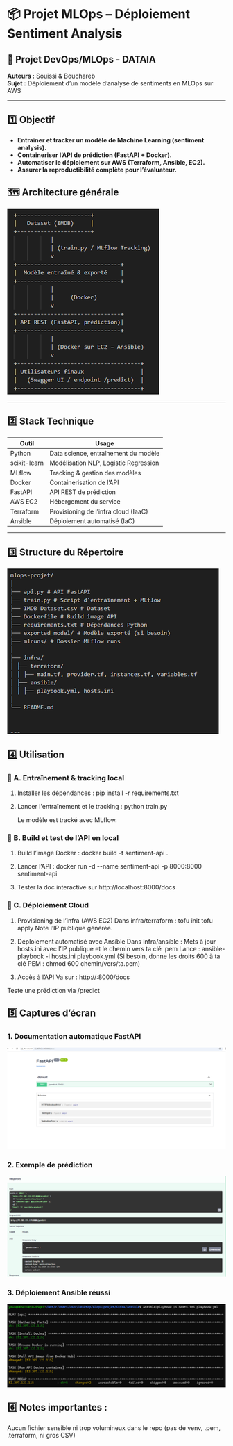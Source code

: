 # 📦 Projet MLOps – Déploiement Sentiment Analysis

## 🚀 Projet DevOps/MLOps - DATAIA  
**Auteurs :** Souissi & Bouchareb  
**Sujet :** Déploiement d’un modèle d’analyse de sentiments en MLOps sur AWS

---

## 1️⃣ Objectif

- **Entraîner et tracker un modèle de Machine Learning (sentiment analysis).**
- **Containeriser l’API de prédiction (FastAPI + Docker).**
- **Automatiser le déploiement sur AWS (Terraform, Ansible, EC2).**
- **Assurer la reproductibilité complète pour l’évaluateur.**

## 🗺️ **Architecture générale**

![Déploiement Ansible](captures/sc5.png)


---

## 2️⃣ Stack Technique

| Outil        | Usage                                    |
| ------------ | ---------------------------------------- |
| Python       | Data science, entraînement du modèle      |
| scikit-learn | Modélisation NLP, Logistic Regression     |
| MLflow       | Tracking & gestion des modèles            |
| Docker       | Containerisation de l’API                 |
| FastAPI      | API REST de prédiction                    |
| AWS EC2      | Hébergement du service                    |
| Terraform    | Provisioning de l’infra cloud (IaaC)      |
| Ansible      | Déploiement automatisé (IaC)              |

---

## 3️⃣ Structure du Répertoire

![Déploiement Ansible](captures/sc0.png)

## 4️⃣ Utilisation

### 🔹 A. Entraînement & tracking local

1. Installer les dépendances :
   pip install -r requirements.txt

2. Lancer l'entraînement et le tracking :
    python train.py

    Le modèle est tracké avec MLflow.

### 🔹  B. Build et test de l’API en local

1. Build l’image Docker :
    docker build -t sentiment-api .

2. Lancer l’API :
    docker run -d --name sentiment-api -p 8000:8000 sentiment-api

3. Tester la doc interactive sur http://localhost:8000/docs

### 🔹 C. Déploiement Cloud

1. Provisioning de l’infra (AWS EC2)
Dans infra/terraform :
    tofu init
    tofu apply
Note l’IP publique générée.


2. Déploiement automatisé avec Ansible
Dans infra/ansible :
Mets à jour hosts.ini avec l’IP publique et le chemin vers ta clé .pem
    Lance :
    ansible-playbook -i hosts.ini playbook.yml
(Si besoin, donne les droits 600 à ta clé PEM : chmod 600 chemin/vers/ta.pem)

3. Accès à l’API
    Va sur :
    http://<ip-aws>:8000/docs

Teste une prédiction via /predict

## 5️⃣ Captures d’écran

### 1. Documentation automatique FastAPI
![FastAPI docs](captures/sc1.png)

### 2. Exemple de prédiction
![Exemple prédiction](captures/sc2.png)

### 3. Déploiement Ansible réussi
![Déploiement Ansible](captures/sc3.png)


## 6️⃣ Notes importantes : 
Aucun fichier sensible ni trop volumineux dans le repo (pas de venv, .pem, .terraform, ni gros CSV)






